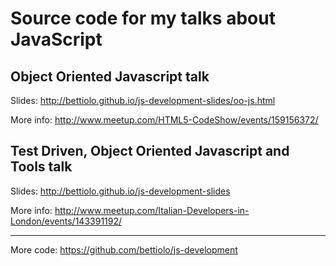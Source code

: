 Source code for my talks about JavaScript
=========================================

## Object Oriented Javascript talk

Slides: http://bettiolo.github.io/js-development-slides/oo-js.html

More info: http://www.meetup.com/HTML5-CodeShow/events/159156372/

## Test Driven, Object Oriented Javascript and Tools talk

Slides: http://bettiolo.github.io/js-development-slides

More info: http://www.meetup.com/Italian-Developers-in-London/events/143391192/

- - -

More code: https://github.com/bettiolo/js-development
